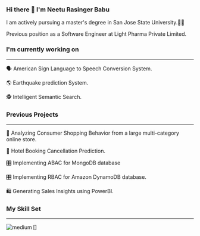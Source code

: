 ### Hi there :wave: I'm Neetu Rasinger Babu

I am actively pursuing a master's degree in San Jose State University.👩‍🎓

Previous position as a Software Engineer at Light Pharma Private Limited.

### I'm currently working on 
---
:speaking_head: American Sign Language to Speech Conversion System.

🌎 Earthquake prediction System.

🕵️  Intelligent Semantic Search.

### Previous Projects
-----
🛒 Analyzing Consumer Shopping Behavior from a large multi-category online store.

🏨 Hotel Booking Cancellation Prediction.

🎛️ Implementing ABAC for MongoDB database

🎛️ Implementing RBAC for Amazon DynamoDB database.

🛍️ Generating Sales Insights using PowerBI. 

### My Skill Set
-----
[<img align="left" alt="medium" src="https://img.shields.io/badge/medium-%2312100E.svg?&style=for-the-badge&logo=medium&logoColor=white" />]
